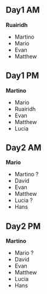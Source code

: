 ## Day1 AM
**Ruairidh** 
* Martino
* Mario
* Evan
* Matthew

## Day1 PM
**Martino**
* Mario
* Ruairidh
* Evan
* Matthew
* Lucia

## Day2 AM
**Mario**
* Martino ?
* David
* Evan
* Matthew
* Lucia ?
* Hans

## Day2 PM
**Martino**
* Mario ?
* David
* Evan
* Matthew
* Lucia
* Hans




